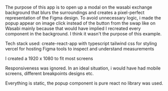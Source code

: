 The purpose of this app is to open up a modal on the wasabi exchange background that blurs the surroundings and creates a pixel-perfect representation of the Figma design.
To avoid unnecessary logic, i made the popup appear on image click instead of the button from the swap like on Wasabi mainly because that would have implied I recreated every component in the background. I think it wasn't the purpose of this example.

Tech stack used:
create-react-app with typescript
tailwind css for styling
vercel for hosting
Figma tools to inspect and understand measurements

I created a 1920 x 1080 to fit most screens

Responsiveness was ignored. In an ideal situation, i would have had mobile screens, different breakpoints designs etc.

Everything is static, the popup component is pure react no library was used.
